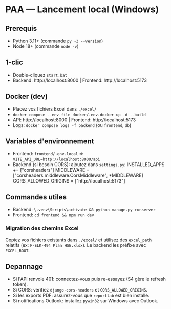 # PAA — Lancement local (Windows)

## Prerequis
- Python 3.11+  (commande `py -3 --version`)
- Node 18+      (commande `node -v`)

## 1-clic
- Double-cliquez `start.bat`
- Backend: http://localhost:8000  |  Frontend: http://localhost:5173

## Docker (dev)
- Placez vos fichiers Excel dans `./excel/`
- `docker compose --env-file docker/.env.docker up -d --build`
- API: http://localhost:8000  |  Frontend: http://localhost:5173
- Logs: `docker compose logs -f backend` (ou `frontend`, `db`)

## Variables d'environnement
- Frontend: `frontend/.env.local` => `VITE_API_URL=http://localhost:8000/api`
- Backend (si besoin CORS): ajoutez dans `settings.py`:
INSTALLED_APPS += ["corsheaders"]
MIDDLEWARE = ["corsheaders.middleware.CorsMiddleware", *MIDDLEWARE]
CORS_ALLOWED_ORIGINS = ["http://localhost:5173"]

## Commandes utiles
- Backend: `\.venv\Scripts\activate && python manage.py runserver`
- Frontend: `cd frontend && npm run dev`

### Migration des chemins Excel
Copiez vos fichiers existants dans `./excel/` et utilisez des `excel_path` relatifs (ex: `F-ELK-494 Plan HSE.xlsx`). Le backend les préfixe avec `EXCEL_ROOT`.

## Depannage
- Si l'API renvoie 401: connectez-vous puis re-essayez (S4 gère le refresh token).
- Si CORS: vérifiez `django-cors-headers` et `CORS_ALLOWED_ORIGINS`.
- Si les exports PDF: assurez-vous que `reportlab` est bien installe.
- Si notifications Outlook: installez `pywin32` sur Windows avec Outlook.
